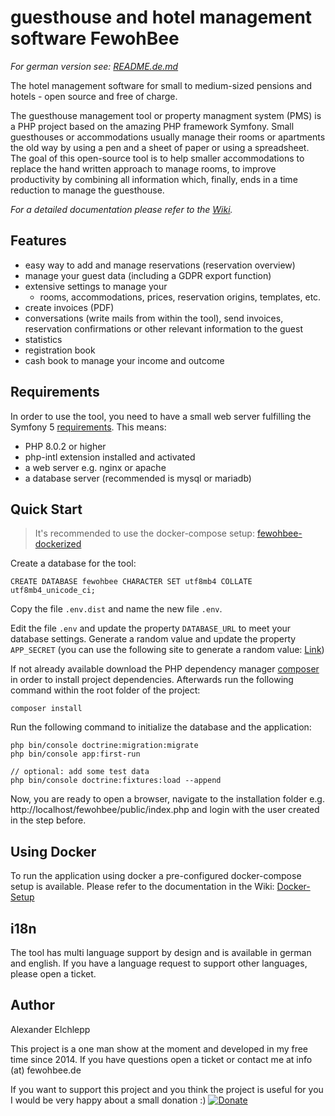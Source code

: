 
# guesthouse and hotel management software FewohBee

*For german version see: [README.de.md](https://github.com/developeregrem/fewohbee/blob/master/README.de.md)*

The hotel management software for small to medium-sized pensions and hotels - open source and free of charge.

The guesthouse management tool or property managment system (PMS) is a PHP project based on the amazing PHP framework Symfony.
Small guesthouses or accommodations usually manage their rooms or apartments the old way by using a pen and a sheet of paper or using a spreadsheet. The goal of this open-source tool is to help smaller accommodations to replace the hand written approach to manage rooms, to improve productivity by combining all information which, finally, ends in a time reduction to manage the guesthouse.

*For a detailed documentation please refer to the [Wiki](https://github.com/developeregrem/fewohbee/wiki).*


## Features

 - easy way to add and manage reservations (reservation overview)
 - manage your guest data (including a GDPR export function)
 - extensive settings to manage your
	 - rooms, accommodations, prices, reservation origins, templates, etc.
 - create invoices (PDF)
 - conversations (write mails from within the tool), send invoices, reservation confirmations or other relevant information to the guest
 - statistics
 - registration book
 - cash book to manage your income and outcome

## Requirements

In order to use the tool, you need to have a small web server fulfilling the Symfony 5 [requirements](https://symfony.com/doc/current/setup.html#technical-requirements). This means:

 - PHP 8.0.2 or higher
 - php-intl extension installed and activated
 - a web server e.g. nginx or apache
 - a database server (recommended is mysql or mariadb)

## Quick Start

> It's recommended to use the docker-compose setup: [fewohbee-dockerized](https://github.com/developeregrem/fewohbee-dockerized)

Create a database for the tool:

    CREATE DATABASE fewohbee CHARACTER SET utf8mb4 COLLATE utf8mb4_unicode_ci;

 Copy the file `.env.dist` and name the new file `.env`.

Edit the file `.env` and update the property `DATABASE_URL` to meet your database settings.
Generate a random value and update the property `APP_SECRET` (you can use the following site to generate a random value: [Link](http://nux.net/secret))

If not already available download the PHP dependency manager [composer](https://getcomposer.org/download/) in order to install project dependencies. Afterwards run the following command within the root folder of the project:

    composer install

Run the following command to initialize the database and the application:

    php bin/console doctrine:migration:migrate
    php bin/console app:first-run

    // optional: add some test data
    php bin/console doctrine:fixtures:load --append

Now, you are ready to open a browser, navigate to the installation folder e.g. 
http://localhost/fewohbee/public/index.php
and login with the user created in the step before.

## Using Docker

To run the application using docker a pre-configured docker-compose setup is available. Please refer to the documentation in the Wiki: [Docker-Setup](https://github.com/developeregrem/fewohbee/wiki/Docker-Setup)

## i18n

The tool has multi language support by design and is available in german and english. If you have a language request to support other languages, please open a ticket. 

## Author

Alexander Elchlepp

This project is a one man show at the moment and developed in my free time since 2014. If you have questions open a ticket or contact me at info (at) fewohbee.de

If you want to support this project and you think the project is useful for you I would be very happy about a small donation :)
[![Donate](https://img.shields.io/badge/Donate-PayPal-green.svg)](https://www.paypal.com/donate?hosted_button_id=ZQPG864PB4TBE)
